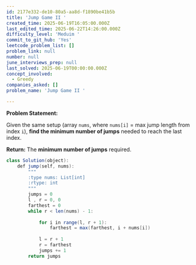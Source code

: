 ```yaml
---
id: 2177e332-de10-80a5-aa8d-f1890be41b5b
title: 'Jump Game II '
created_time: 2025-06-19T16:05:00.000Z
last_edited_time: 2025-06-22T14:26:00.000Z
difficulty_level: 'Meduim '
commit_to_git_hub: 'Yes'
leetcode_problem_list: []
problem_link: null
number: null
june_interviews_prep: null
last_solved: 2025-06-19T00:00:00.000Z
concept_involved:
  - Greedy
companies_asked: []
problem_name: 'Jump Game II '

---
```


**Problem Statement:**

Given the same setup (array `nums`, where `nums[i]` = max jump length from index `i`), **find the minimum number of jumps** needed to reach the last index.

**Return:** The **minimum number of jumps** required.

```java
class Solution(object):
    def jump(self, nums):
        """
        :type nums: List[int]
        :rtype: int
        """
        jumps = 0 
        l , r = 0, 0 
        farthest = 0
        while r < len(nums) - 1: 
            
            for i in range(l, r + 1): 
                farthest = max(farthest, i + nums[i])
            
            l = r + 1 
            r = farthest
            jumps += 1
        return jumps
        
```
